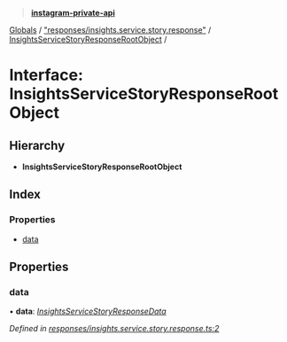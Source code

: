 > **[instagram-private-api](../README.md)**

[Globals](../README.md) / ["responses/insights.service.story.response"](../modules/_responses_insights_service_story_response_.md) / [InsightsServiceStoryResponseRootObject](_responses_insights_service_story_response_.insightsservicestoryresponserootobject.md) /

# Interface: InsightsServiceStoryResponseRootObject

## Hierarchy

* **InsightsServiceStoryResponseRootObject**

## Index

### Properties

* [data](_responses_insights_service_story_response_.insightsservicestoryresponserootobject.md#data)

## Properties

###  data

• **data**: *[InsightsServiceStoryResponseData](_responses_insights_service_story_response_.insightsservicestoryresponsedata.md)*

*Defined in [responses/insights.service.story.response.ts:2](https://github.com/dilame/instagram-private-api/blob/173bc62/src/responses/insights.service.story.response.ts#L2)*